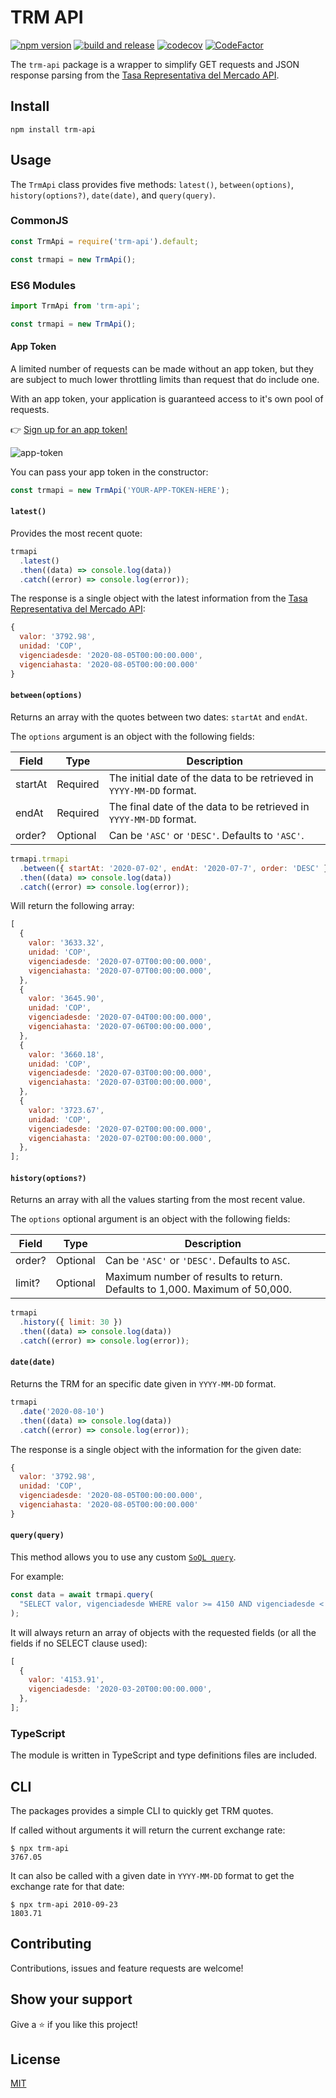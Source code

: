 # TRM API

[![npm version](https://badge.fury.io/js/trm-api.svg)](https://badge.fury.io/js/trm-api)
[![build and release](https://github.com/MauricioRobayo/trm-api/workflows/build%20and%20release/badge.svg)](https://github.com/MauricioRobayo/trm-api/actions?query=workflow%3A%22Build+and+Release%22)
[![codecov](https://codecov.io/gh/MauricioRobayo/trm-api/branch/master/graph/badge.svg)](https://codecov.io/gh/MauricioRobayo/trm-api)
[![CodeFactor](https://www.codefactor.io/repository/github/mauriciorobayo/trm-api/badge)](https://www.codefactor.io/repository/github/mauriciorobayo/trm-api)

The `trm-api` package is a wrapper to simplify GET requests and JSON response parsing from the [Tasa Representativa del Mercado API](https://dev.socrata.com/foundry/www.datos.gov.co/32sa-8pi3).

## Install

```
npm install trm-api
```

## Usage

The `TrmApi` class provides five methods: `latest()`, `between(options)`, `history(options?)`, `date(date)`, and `query(query)`.

### CommonJS

```js
const TrmApi = require('trm-api').default;

const trmapi = new TrmApi();
```

### ES6 Modules

```js
import TrmApi from 'trm-api';

const trmapi = new TrmApi();
```

#### App Token

A limited number of requests can be made without an app token, but they are subject to much lower throttling limits than request that do include one.

With an app token, your application is guaranteed access to it's own pool of requests.

👉 [Sign up for an app token!](https://www.datos.gov.co/profile/edit/developer_settings)

![app-token](https://user-images.githubusercontent.com/2121481/90161654-11e0e280-dd59-11ea-9678-4d0a9f995b3c.png)

You can pass your app token in the constructor:

```js
const trmapi = new TrmApi('YOUR-APP-TOKEN-HERE');
```

#### `latest()`

Provides the most recent quote:

```js
trmapi
  .latest()
  .then((data) => console.log(data))
  .catch((error) => console.log(error));
```

The response is a single object with the latest information from the [Tasa Representativa del Mercado API](https://dev.socrata.com/foundry/www.datos.gov.co/32sa-8pi3):

```js
{
  valor: '3792.98',
  unidad: 'COP',
  vigenciadesde: '2020-08-05T00:00:00.000',
  vigenciahasta: '2020-08-05T00:00:00.000'
}
```

#### `between(options)`

Returns an array with the quotes between two dates: `startAt` and `endAt`.

The `options` argument is an object with the following fields:

| Field   | Type     | Description                                                          |
| ------- | -------- | -------------------------------------------------------------------- |
| startAt | Required | The initial date of the data to be retrieved in `YYYY-MM-DD` format. |
| endAt   | Required | The final date of the data to be retrieved in `YYYY-MM-DD` format.   |
| order?  | Optional | Can be `'ASC'` or `'DESC'`. Defaults to `'ASC'`.                     |

```js
trmapi.trmapi
  .between({ startAt: '2020-07-02', endAt: '2020-07-7', order: 'DESC' })
  .then((data) => console.log(data))
  .catch((error) => console.log(error));
```

Will return the following array:

```js
[
  {
    valor: '3633.32',
    unidad: 'COP',
    vigenciadesde: '2020-07-07T00:00:00.000',
    vigenciahasta: '2020-07-07T00:00:00.000',
  },
  {
    valor: '3645.90',
    unidad: 'COP',
    vigenciadesde: '2020-07-04T00:00:00.000',
    vigenciahasta: '2020-07-06T00:00:00.000',
  },
  {
    valor: '3660.18',
    unidad: 'COP',
    vigenciadesde: '2020-07-03T00:00:00.000',
    vigenciahasta: '2020-07-03T00:00:00.000',
  },
  {
    valor: '3723.67',
    unidad: 'COP',
    vigenciadesde: '2020-07-02T00:00:00.000',
    vigenciahasta: '2020-07-02T00:00:00.000',
  },
];
```

#### `history(options?)`

Returns an array with all the values starting from the most recent value.

The `options` optional argument is an object with the following fields:

| Field  | Type     | Description                                                                |
| ------ | -------- | -------------------------------------------------------------------------- |
| order? | Optional | Can be `'ASC'` or `'DESC'`. Defaults to `ASC`.                             |
| limit? | Optional | Maximum number of results to return. Defaults to 1,000. Maximum of 50,000. |

```js
trmapi
  .history({ limit: 30 })
  .then((data) => console.log(data))
  .catch((error) => console.log(error));
```

#### `date(date)`

Returns the TRM for an specific date given in `YYYY-MM-DD` format.

```js
trmapi
  .date('2020-08-10')
  .then((data) => console.log(data))
  .catch((error) => console.log(error));
```

The response is a single object with the information for the given date:

```js
{
  valor: '3792.98',
  unidad: 'COP',
  vigenciadesde: '2020-08-05T00:00:00.000',
  vigenciahasta: '2020-08-05T00:00:00.000'
}
```

#### `query(query)`

This method allows you to use any custom [`SoQL query`](https://dev.socrata.com/docs/queries/).

For example:

```js
const data = await trmapi.query(
  "SELECT valor, vigenciadesde WHERE valor >= 4150 AND vigenciadesde < '2020-08-01'"
);
```

It will always return an array of objects with the requested fields (or all the fields if no SELECT clause used):

```js
[
  {
    valor: '4153.91',
    vigenciadesde: '2020-03-20T00:00:00.000',
  },
];
```

### TypeScript

The module is written in TypeScript and type definitions files are included.

## CLI

The packages provides a simple CLI to quickly get TRM quotes.

If called without arguments it will return the current exchange rate:

```
$ npx trm-api
3767.05
```

It can also be called with a given date in `YYYY-MM-DD` format to get the exchange rate for that date:

```
$ npx trm-api 2010-09-23
1803.71
```

## Contributing

Contributions, issues and feature requests are welcome!

## Show your support

Give a ⭐️ if you like this project!

## License

[MIT](LICENSE)
